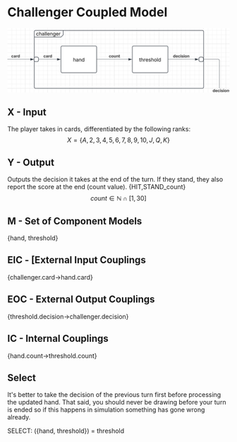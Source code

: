 # Challenger Coupled Model
![img](challenger.png)
## X - Input
The player takes in cards, differentiated by the following ranks:
$$ X = \{A,2,3,4,5,6,7,8,9,10,J,Q,K\} $$
## Y - Output
Outputs the decision it takes at the end of the turn. If they stand, they also report the score at the end (count value).
{HIT,STAND\_count}
$$ count \in \mathbb{N} \cap [1, 30]$$

## M - Set of Component Models
{hand, threshold}

## EIC - [External Input Couplings
{challenger.card->hand.card}
## EOC - External Output Couplings
{threshold.decision->challenger.decision}

## IC - Internal Couplings
{hand.count->threshold.count}

## Select
It's better to take the decision of the previous turn first before processing the updated hand.
That said, you should never be drawing before your turn is ended so if this happens in simulation 
something has gone wrong already.

SELECT: ({hand, threshold}) = threshold
